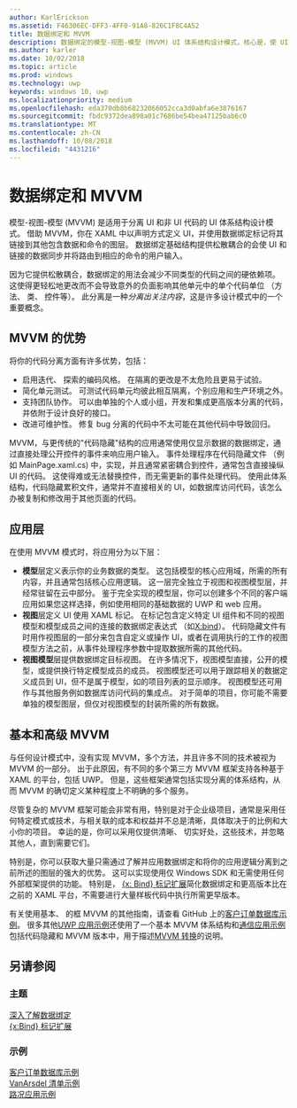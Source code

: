 ```yaml
---
author: KarlErickson
ms.assetid: F46306EC-DFF3-4FF0-91A8-826C1F8C4A52
title: 数据绑定和 MVVM
description: 数据绑定的模型-视图-模型 (MVVM) UI 体系结构设计模式，核心是，使 UI 和非 UI 代码之间的松散耦合。
ms.author: karler
ms.date: 10/02/2018
ms.topic: article
ms.prod: windows
ms.technology: uwp
keywords: windows 10, uwp
ms.localizationpriority: medium
ms.openlocfilehash: eda370db8b68232066052cca3d0abfa6e3876167
ms.sourcegitcommit: fbdc9372dea898a01c7686be54bea47125bab6c0
ms.translationtype: MT
ms.contentlocale: zh-CN
ms.lasthandoff: 10/08/2018
ms.locfileid: "4431216"
---
```

# <a name="data-binding-and-mvvm"></a>数据绑定和 MVVM

模型-视图-模型 (MVVM) 是适用于分离 UI 和非 UI 代码的 UI 体系结构设计模式。 借助 MVVM，你在 XAML 中以声明方式定义 UI，并使用数据绑定标记将其链接到其他包含数据和命令的图层。 数据绑定基础结构提供松散耦合的会使 UI 和链接的数据同步并将路由到相应的命令的用户输入。 

因为它提供松散耦合，数据绑定的用法会减少不同类型的代码之间的硬依赖项。 这使得更轻松地更改而不会导致意外的负面影响其他单元中的单个代码单位 （方法、 类、 控件等）。 此分离是一种*分离出关注内容*，这是许多设计模式中的一个重要概念。 

## <a name="benefits-of-mvvm"></a>MVVM 的优势

将你的代码分离方面有许多优势，包括：

* 启用迭代、 探索的编码风格。 在隔离的更改是不太危险且更易于试验。
* 简化单元测试。 可测试代码单元均彼此相互隔离，个别应用和生产环境之外。
* 支持团队协作。 可以由单独的个人或小组，开发和集成更高版本分离的代码，并依附于设计良好的接口。
* 改进可维护性。 修复 bug 分离的代码中不太可能在其他代码中导致回归。

MVVM，与更传统的"代码隐藏"结构的应用通常使用仅显示数据的数据绑定，通过直接处理公开控件的事件来响应用户输入。 事件处理程序在代码隐藏文件 （例如 MainPage.xaml.cs) 中，实现，并且通常紧密耦合到控件，通常包含直接操纵 UI 的代码。 这使得难或无法替换控件，而无需更新的事件处理代码。 使用此体系结构，代码隐藏累积文件，通常并不直接相关的 UI，如数据库访问代码，该怎么办被复制和修改用于其他页面的代码。

## <a name="app-layers"></a>应用层

在使用 MVVM 模式时，将应用分为以下层：

* **模型**层定义表示你的业务数据的类型。 这包括模型的核心应用域，所需的所有内容，并且通常包括核心应用逻辑。 这一层完全独立于视图和视图模型层，并经常驻留在云中部分。 鉴于完全实现的模型层，你可以创建多个不同的客户端应用如果您这样选择，例如使用相同的基础数据的 UWP 和 web 应用。
* **视图**层定义 UI 使用 XAML 标记。 在标记包含定义特定 UI 组件和不同的视图模型和模型成员之间的连接的数据绑定表达式 （如[X:bind](https://docs.microsoft.com/windows/uwp/xaml-platform/x-bind-markup-extension)）。 代码隐藏文件有时用作视图层的一部分来包含自定义或操作 UI，或者在调用执行的工作的视图模型方法之前，从事件处理程序参数中提取数据所需的其他代码。 
* **视图模型**层提供数据绑定目标视图。 在许多情况下，视图模型直接，公开的模型，或提供换行特定模型成员的成员。 视图模型还可以用于跟踪相关的数据定义成员到 UI，但不是属于模型，如的项目列表的显示顺序。 视图模型还可用作与其他服务例如数据库访问代码的集成点。 对于简单的项目，你可能不需要单独的模型图层，但仅对视图模型的封装所需的所有数据。 

## <a name="basic-and-advanced-mvvm"></a>基本和高级 MVVM

与任何设计模式中，没有实现 MVVM，多个方法，并且许多不同的技术被视为 MVVM 的一部分。 出于此原因，有不同的多个第三方 MVVM 框架支持各种基于 XAML 的平台，包括 UWP。 但是，这些框架通常包括实现分离的体系结构，从而 MVVM 的确切定义某种程度上不明确的多个服务。 

尽管复杂的 MVVM 框架可能会非常有用，特别是对于企业级项目，通常是采用任何特定模式或技术，与相关联的成本和权益并不总是清晰，具体取决于的比例和大小你的项目。 幸运的是，你可以采用仅提供清晰、 切实好处，这些技术，并忽略其他人，直到需要它们。 

特别是，你可以获取大量只需通过了解并应用数据绑定和将你的应用逻辑分离到之前所述的图层的强大的优势。 这可以实现使用仅 Windows SDK 和无需使用任何外部框架提供的功能。 特别是， [{x: Bind} 标记扩展](https://docs.microsoft.com/windows/uwp/xaml-platform/x-bind-markup-extension)简化数据绑定和更高版本比在之前的 XAML 平台，不需要进行大量样板代码中执行所需更早版本。

有关使用基本、 的框 MVVM 的其他指南，请查看 GitHub 上的[客户订单数据库示例](https://github.com/Microsoft/Windows-appsample-customers-orders-database)。 很多其他[UWP 应用示例](https://github.com/Microsoft?q=windows-appsample
)还使用了一个基本 MVVM 体系结构和[通信应用示例](https://github.com/Microsoft/Windows-appsample-trafficapp)包括代码隐藏和 MVVM 版本中，用于描述[MVVM 转换](https://github.com/Microsoft/Windows-appsample-trafficapp/blob/MVVM/MVVM.md)的说明。 

## <a name="see-also"></a>另请参阅

### <a name="topics"></a>主题

[深入了解数据绑定](https://docs.microsoft.com/windows/uwp/data-binding/data-binding-in-depth)  
[{x:Bind} 标记扩展](https://docs.microsoft.com/windows/uwp/xaml-platform/x-bind-markup-extension)  

### <a name="samples"></a>示例

[客户订单数据库示例](https://github.com/Microsoft/Windows-appsample-customers-orders-database)  
[VanArsdel 清单示例](https://github.com/Microsoft/InventorySample)  
[路况应用示例](https://github.com/Microsoft/Windows-appsample-trafficapp)  

